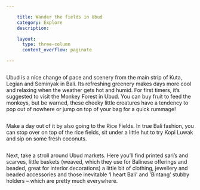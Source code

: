 ```yaml
---

    title: Wander the fields in Ubud
    category: Explore
    description:

    layout:
      type: three-column
      content_overflow: paginate

---
```


<img src="../assets/5-a-weekend-escape/UbudMonkeyForest.gif" alt="">

Ubud is a nice change of pace and scenery from the main strip of Kuta, Legian and Seminyak in Bali. Its refreshing greenery makes days more cool and relaxing when the weather gets hot and humid. For first timers, it’s suggested to visit the Monkey Forest in Ubud. You can buy fruit to feed the monkeys, but be warned, these cheeky little creatures have a tendency to pop out of nowhere or  jump on top of your bag for a quick rummage!

<img src="../assets/5-a-weekend-escape/Ubud.jpg" alt="">

Make a day out of it by also going to the Rice Fields. In true Bali fashion, you can stop over on top of the rice fields, sit under a little hut to try Kopi Luwak and sip on some fresh coconuts.

<img src="../assets/5-a-weekend-escape/ubudmarkets.jpg" alt="">

Next, take a stroll around Ubud markets.  Here you’ll find printed sari’s and scarves, little baskets (weaved, which they use for Balinese offerings and beaded, great for interior decorations) a little bit of clothing, jewellery and beaded accessories and those inevitable ‘I heart Bali’ and ‘Bintang’ stubby holders – which are pretty much everywhere.
